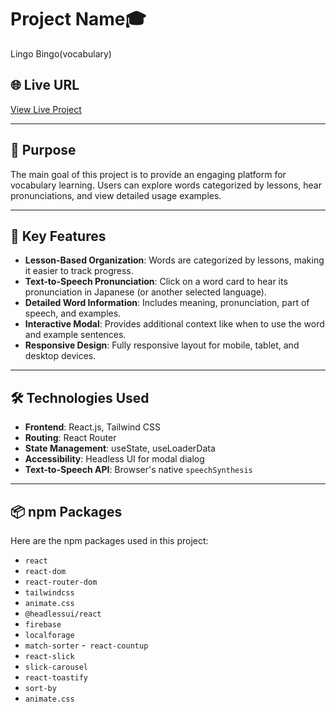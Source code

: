 # Project Name🎓

Lingo Bingo(vocabulary)


## 🌐 Live URL
[View Live Project]()

---

## 📖 Purpose
The main goal of this project is to provide an engaging platform for vocabulary learning. Users can explore words categorized by lessons, hear pronunciations, and view detailed usage examples.

---

## 🌟 Key Features
- **Lesson-Based Organization**: Words are categorized by lessons, making it easier to track progress.
- **Text-to-Speech Pronunciation**: Click on a word card to hear its pronunciation in Japanese (or another selected language).
- **Detailed Word Information**: Includes meaning, pronunciation, part of speech, and examples.
- **Interactive Modal**: Provides additional context like when to use the word and example sentences.
- **Responsive Design**: Fully responsive layout for mobile, tablet, and desktop devices.

---

## 🛠️ Technologies Used
- **Frontend**: React.js, Tailwind CSS
- **Routing**: React Router
- **State Management**: useState, useLoaderData
- **Accessibility**: Headless UI for modal dialog
- **Text-to-Speech API**: Browser's native `speechSynthesis`

---

## 📦 npm Packages
Here are the npm packages used in this project:
- `react`
- `react-dom`
- `react-router-dom`
- `tailwindcss`
- `animate.css`
- `@headlessui/react`
- `firebase`
- `localforage`
- `match-sorter`
-` react-countup`
- `react-slick`
- `slick-carousel`
- `react-toastify`
- `sort-by`
- `animate.css`
